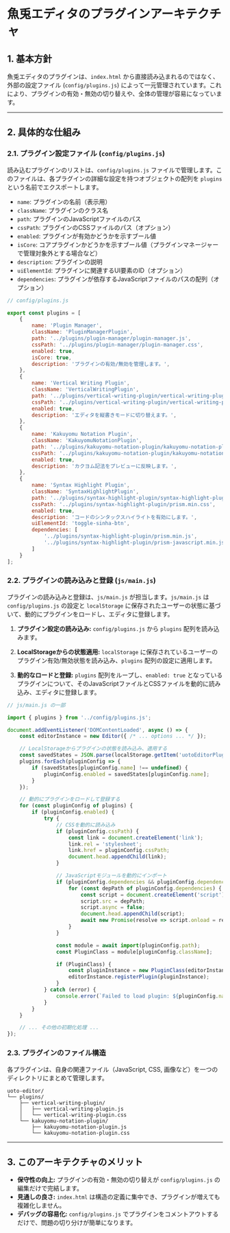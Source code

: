# 魚兎エディタのプラグインアーキテクチャ

## 1. 基本方針

魚兎エディタのプラグインは、`index.html` から直接読み込まれるのではなく、外部の設定ファイル (`config/plugins.js`) によって一元管理されています。これにより、プラグインの有効・無効の切り替えや、全体の管理が容易になっています。

---

## 2. 具体的な仕組み

### 2.1. プラグイン設定ファイル (`config/plugins.js`)

読み込むプラグインのリストは、`config/plugins.js` ファイルで管理します。このファイルは、各プラグインの詳細な設定を持つオブジェクトの配列を `plugins` という名前でエクスポートします。

-   `name`: プラグインの名前（表示用）
-   `className`: プラグインのクラス名
-   `path`: プラグインのJavaScriptファイルのパス
-   `cssPath`: プラグインのCSSファイルのパス（オプション）
-   `enabled`: プラグインが有効かどうかを示すブール値
-   `isCore`: コアプラグインかどうかを示すブール値（プラグインマネージャーで管理対象外とする場合など）
-   `description`: プラグインの説明
-   `uiElementId`: プラグインに関連するUI要素のID（オプション）
-   `dependencies`: プラグインが依存するJavaScriptファイルのパスの配列（オプション）

```javascript
// config/plugins.js

export const plugins = [
    {
        name: 'Plugin Manager',
        className: 'PluginManagerPlugin',
        path: '../plugins/plugin-manager/plugin-manager.js',
        cssPath: '../plugins/plugin-manager/plugin-manager.css',
        enabled: true,
        isCore: true,
        description: 'プラグインの有効/無効を管理します。',
    },
    {
        name: 'Vertical Writing Plugin',
        className: 'VerticalWritingPlugin',
        path: '../plugins/vertical-writing-plugin/vertical-writing-plugin.js',
        cssPath: '../plugins/vertical-writing-plugin/vertical-writing-plugin.css',
        enabled: true,
        description: 'エディタを縦書きモードに切り替えます。',
    },
    {
        name: 'Kakuyomu Notation Plugin',
        className: 'KakuyomuNotationPlugin',
        path: '../plugins/kakuyomu-notation-plugin/kakuyomu-notation-plugin.js',
        cssPath: '../plugins/kakuyomu-notation-plugin/kakuyomu-notation-plugin.css',
        enabled: true,
        description: 'カクヨム記法をプレビューに反映します。',
    },
    {
        name: 'Syntax Highlight Plugin',
        className: 'SyntaxHighlightPlugin',
        path: '../plugins/syntax-highlight-plugin/syntax-highlight-plugin.js',
        cssPath: '../plugins/syntax-highlight-plugin/prism.min.css',
        enabled: true,
        description: 'コードのシンタックスハイライトを有効にします。',
        uiElementId: 'toggle-sinha-btn',
        dependencies: [
            '../plugins/syntax-highlight-plugin/prism.min.js',
            '../plugins/syntax-highlight-plugin/prism-javascript.min.js'
        ]
    }
];
```

### 2.2. プラグインの読み込みと登録 (`js/main.js`)

プラグインの読み込みと登録は、`js/main.js` が担当します。`js/main.js` は `config/plugins.js` の設定と `localStorage` に保存されたユーザーの状態に基づいて、動的にプラグインをロードし、エディタに登録します。

1.  **プラグイン設定の読み込み:**
    `config/plugins.js` から `plugins` 配列を読み込みます。

2.  **LocalStorageからの状態適用:**
    `localStorage` に保存されているユーザーのプラグイン有効/無効状態を読み込み、`plugins` 配列の設定に適用します。

3.  **動的なロードと登録:**
    `plugins` 配列をループし、`enabled: true` となっているプラグインについて、そのJavaScriptファイルとCSSファイルを動的に読み込み、エディタに登録します。

```javascript
// js/main.js の一部

import { plugins } from '../config/plugins.js';

document.addEventListener('DOMContentLoaded', async () => {
    const editorInstance = new Editor({ /* ... options ... */ });

    // LocalStorageからプラグインの状態を読み込み、適用する
    const savedStates = JSON.parse(localStorage.getItem('uotoEditorPluginStates')) || {};
    plugins.forEach(pluginConfig => {
        if (savedStates[pluginConfig.name] !== undefined) {
            pluginConfig.enabled = savedStates[pluginConfig.name];
        }
    });

    // 動的にプラグインをロードして登録する
    for (const pluginConfig of plugins) {
        if (pluginConfig.enabled) {
            try {
                // CSSを動的に読み込み
                if (pluginConfig.cssPath) {
                    const link = document.createElement('link');
                    link.rel = 'stylesheet';
                    link.href = pluginConfig.cssPath;
                    document.head.appendChild(link);
                }

                // JavaScriptモジュールを動的にインポート
                if (pluginConfig.dependencies && pluginConfig.dependencies.length > 0) {
                    for (const depPath of pluginConfig.dependencies) {
                        const script = document.createElement('script');
                        script.src = depPath;
                        script.async = false;
                        document.head.appendChild(script);
                        await new Promise(resolve => script.onload = resolve);
                    }
                }

                const module = await import(pluginConfig.path);
                const PluginClass = module[pluginConfig.className];

                if (PluginClass) {
                    const pluginInstance = new PluginClass(editorInstance);
                    editorInstance.registerPlugin(pluginInstance);
                }
            } catch (error) {
                console.error(`Failed to load plugin: ${pluginConfig.name}`, error);
            }
        }
    }

    // ... その他の初期化処理 ...
});
```

### 2.3. プラグインのファイル構造

各プラグインは、自身の関連ファイル（JavaScript, CSS, 画像など）を一つのディレクトリにまとめて管理します。

```
uoto-editor/
└── plugins/
    ├── vertical-writing-plugin/
    │   ├── vertical-writing-plugin.js
    │   └── vertical-writing-plugin.css
    └── kakuyomu-notation-plugin/
        ├── kakuyomu-notation-plugin.js
        └── kakuyomu-notation-plugin.css
```

---

## 3. このアーキテクチャのメリット

-   **保守性の向上:** プラグインの有効・無効の切り替えが `config/plugins.js` の編集だけで完結します。
-   **見通しの良さ:** `index.html` は構造の定義に集中でき、プラグインが増えても複雑化しません。
-   **デバッグの容易化:** `config/plugins.js` でプラグインをコメントアウトするだけで、問題の切り分けが簡単になります。